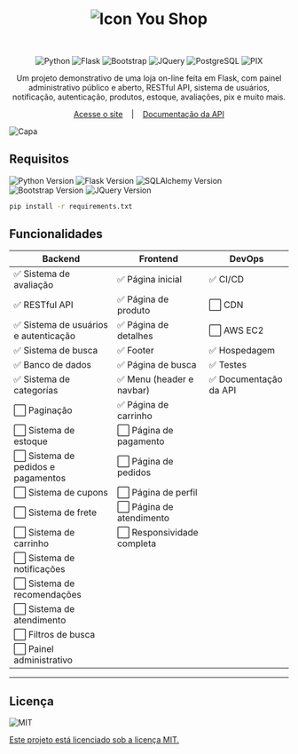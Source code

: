 <div align="center">

# ![Icon](https://cdn.micaelmuniz.com/img/youshop-favicon.png) You Shop
<br>

![Python](https://img.shields.io/badge/Python-3776AB?logo=python&logoColor=white)
![Flask](https://img.shields.io/badge/Flask-000000?logo=flask&logoColor=white)
![Bootstrap](https://img.shields.io/badge/Bootstrap-563D7C?logo=bootstrap&logoColor=white)
![JQuery](https://img.shields.io/badge/JQuery-0769AD?logo=jquery&logoColor=white)
![PostgreSQL](https://img.shields.io/badge/PostgreSQL-316192?logo=postgresql&logoColor=white)
![PIX](https://img.shields.io/badge/PIX-32bcbc?logo=pix&logoColor=white)

Um projeto demonstrativo de uma loja on-line feita em Flask, com painel administrativo público e aberto, RESTful API, sistema de usuários, notificação, autenticação, produtos, estoque, avaliações, pix e muito mais. 



[Acesse o site](https://youshop.micaelmuniz.com)&nbsp;&nbsp;&nbsp;&nbsp;|&nbsp;&nbsp;&nbsp;&nbsp;[Documentação da API](https://youshop.micaelmuniz.com/api/docs)

</div>

![Capa](https://micaelmuniz.com/assets/images/youshopcapa.png)
    

## Requisitos
![Python Version](https://img.shields.io/badge/python-3.11-yellow) ![Flask Version](https://img.shields.io/badge/flask-2.3.2-blue) ![SQLAlchemy Version](https://img.shields.io/badge/sqlalchemy-2.0.19-blue) ![Bootstrap Version](https://img.shields.io/badge/bootstrap-5.3.1-blue) ![JQuery Version](https://img.shields.io/badge/jquery-3.4.1-blue) 
```bash 
pip install -r requirements.txt
```


## Funcionalidades

| Backend                              | Frontend                  | DevOps                |
|--------------------------------------|---------------------------|-----------------------|
| ✅ Sistema de avaliação               | ✅ Página inicial          | ✅ CI/CD               |
| ✅ RESTful API                        | ✅ Página de produto       | ⬜ CDN                 |
| ✅ Sistema de usuários e autenticação | ✅ Página de detalhes      | ⬜ AWS EC2             |
| ✅ Sistema de busca                   | ✅ Footer                  | ✅ Hospedagem          |
| ✅ Banco de dados                     | ✅ Página de busca         | ✅ Testes              |
| ✅ Sistema de categorías              | ✅ Menu (header e navbar)  | ✅ Documentação da API |
| ⬜ Paginação                          | ✅ Página de carrinho      |                       |
| ⬜ Sistema de estoque                 | ⬜ Página de pagamento     |                       |
| ⬜ Sistema de pedidos e pagamentos    | ⬜ Página de pedidos       |                       |
| ⬜ Sistema de cupons                  | ⬜ Página de perfil        |                       |
| ⬜ Sistema de frete                   | ⬜ Página de atendimento   |                       |
| ⬜ Sistema de carrinho                | ⬜ Responsividade completa |                       |
| ⬜ Sistema de notificações            |                           |                       |
| ⬜ Sistema de recomendações           |                           |                       |
| ⬜ Sistema de atendimento             |                           |                       |
| ⬜ Filtros de busca                   |                           |                       |
| ⬜ Painel administrativo              |                           |                       |

<hr>

## Licença  

![MIT](https://img.shields.io/github/license/micaelmz/you-shop?style=for-the-badge)

[//]: # ([![FOSSA Status]&#40;https://app.fossa.com/api/projects/git%2Bgithub.com%2Fmicaelmuniz%2Fyoushop.svg?type=large&#41;]&#40;https://app.fossa.com/projects/git%2Bgithub.com%2Fmicaelmuniz%2Fyoushop?ref=badge_large&#41;)

[Este projeto está licenciado sob a licença MIT.](https://github.com/micaelmz/you-shop/blob/master/LICENSE)

